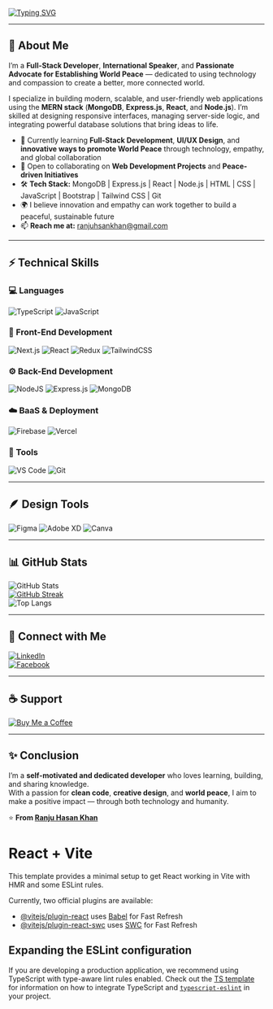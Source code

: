 [![Typing SVG](https://readme-typing-svg.demolab.com?font=Fira+Code&pause=1000&width=500&lines=I’m+Ranju+Hasan+Khan;Full-Stack+Developer;International+Speaker+for+World+Peace+🕊️;Passionate+about+Establishing+World+Peace)](https://git.io/typing-svg)

---

## 💫 About Me  

I’m a **Full-Stack Developer**, **International Speaker**, and **Passionate Advocate for Establishing World Peace** — dedicated to using technology and compassion to create a better, more connected world.  

I specialize in building modern, scalable, and user-friendly web applications using the **MERN stack** (**MongoDB**, **Express.js**, **React**, and **Node.js**). I’m skilled at designing responsive interfaces, managing server-side logic, and integrating powerful database solutions that bring ideas to life.  

- 🌱 Currently learning **Full-Stack Development**, **UI/UX Design**, and **innovative ways to promote World Peace** through technology, empathy, and global collaboration  
- 🤝 Open to collaborating on **Web Development Projects** and **Peace-driven Initiatives**  
- 🛠️ **Tech Stack:** MongoDB | Express.js | React | Node.js | HTML | CSS | JavaScript | Bootstrap | Tailwind CSS | Git  
- 🌍 I believe innovation and empathy can work together to build a peaceful, sustainable future  
- 📫 **Reach me at:** [ranjuhsankhan@gmail.com](mailto:ranjuhsankhan@gmail.com)  

---

## ⚡ Technical Skills  

### 💻 Languages  
![TypeScript](https://img.shields.io/badge/TypeScript-3178C6?style=for-the-badge&logo=typescript&logoColor=white)
![JavaScript](https://img.shields.io/badge/JavaScript-F7DF1E?style=for-the-badge&logo=javascript&logoColor=black)

### 🎨 Front-End Development  
![Next.js](https://img.shields.io/badge/Next.js-black?style=for-the-badge&logo=next.js)
![React](https://img.shields.io/badge/React-20232A?style=for-the-badge&logo=react&logoColor=61DAFB)
![Redux](https://img.shields.io/badge/Redux-593D88?style=for-the-badge&logo=redux&logoColor=white)
![TailwindCSS](https://img.shields.io/badge/TailwindCSS-38B2AC?style=for-the-badge&logo=tailwind-css&logoColor=white)

### ⚙️ Back-End Development  
![NodeJS](https://img.shields.io/badge/Node.js-339933?style=for-the-badge&logo=node.js&logoColor=white)
![Express.js](https://img.shields.io/badge/Express.js-000000?style=for-the-badge&logo=express&logoColor=white)
![MongoDB](https://img.shields.io/badge/MongoDB-4EA94B?style=for-the-badge&logo=mongodb&logoColor=white)

### ☁️ BaaS & Deployment  
![Firebase](https://img.shields.io/badge/Firebase-ffca28?style=for-the-badge&logo=firebase&logoColor=black)
![Vercel](https://img.shields.io/badge/Vercel-000000?style=for-the-badge&logo=vercel&logoColor=white)

### 🧰 Tools  
![VS Code](https://img.shields.io/badge/Visual_Studio_Code-0078d7?style=for-the-badge&logo=visual-studio-code&logoColor=white)
![Git](https://img.shields.io/badge/Git-F05032?style=for-the-badge&logo=git&logoColor=white)

---

## 🪶 Design Tools  
![Figma](https://img.shields.io/badge/Figma-000000?style=for-the-badge&logo=figma&logoColor=white)
![Adobe XD](https://img.shields.io/badge/Adobe_XD-470137?style=for-the-badge&logo=adobe-xd&logoColor=white)
![Canva](https://img.shields.io/badge/Canva-00C4CC?style=for-the-badge&logo=canva&logoColor=white)

---

## 📊 GitHub Stats  
![GitHub Stats](https://github-readme-stats.vercel.app/api?username=ranjuhasankhan&show_icons=true&theme=radical)  
[![GitHub Streak](https://streak-stats.demolab.com?user=ranjuhasankhan&theme=radical)](https://git.io/streak-stats)  
![Top Langs](https://github-readme-stats.vercel.app/api/top-langs/?username=ranjuhasankhan&layout=compact&theme=radical)

---

## 🔗 Connect with Me  
[![LinkedIn](https://img.shields.io/badge/LinkedIn-0A66C2?style=for-the-badge&logo=linkedin&logoColor=white)](https://www.linkedin.com/in/ranju-hasan-khan-5482952ba)  
[![Facebook](https://img.shields.io/badge/Facebook-1877F2?style=for-the-badge&logo=facebook&logoColor=white)](https://www.facebook.com/hasanranjukhan)  

---

## ☕ Support  
[![Buy Me a Coffee](https://img.shields.io/badge/Buy%20Me%20a%20Coffee-F7CA88?style=for-the-badge&logo=buy-me-a-coffee&logoColor=black)](https://www.buymeacoffee.com/)

---

## ✨ Conclusion  
I’m a **self-motivated and dedicated developer** who loves learning, building, and sharing knowledge.  
With a passion for **clean code**, **creative design**, and **world peace**, I aim to make a positive impact — through both technology and humanity.  

⭐ **From [Ranju Hasan Khan](https://github.com/ranjuhasankhan)**  








# React + Vite

This template provides a minimal setup to get React working in Vite with HMR and some ESLint rules.

Currently, two official plugins are available:

- [@vitejs/plugin-react](https://github.com/vitejs/vite-plugin-react/blob/main/packages/plugin-react) uses [Babel](https://babeljs.io/) for Fast Refresh
- [@vitejs/plugin-react-swc](https://github.com/vitejs/vite-plugin-react/blob/main/packages/plugin-react-swc) uses [SWC](https://swc.rs/) for Fast Refresh

## Expanding the ESLint configuration

If you are developing a production application, we recommend using TypeScript with type-aware lint rules enabled. Check out the [TS template](https://github.com/vitejs/vite/tree/main/packages/create-vite/template-react-ts) for information on how to integrate TypeScript and [`typescript-eslint`](https://typescript-eslint.io) in your project.
